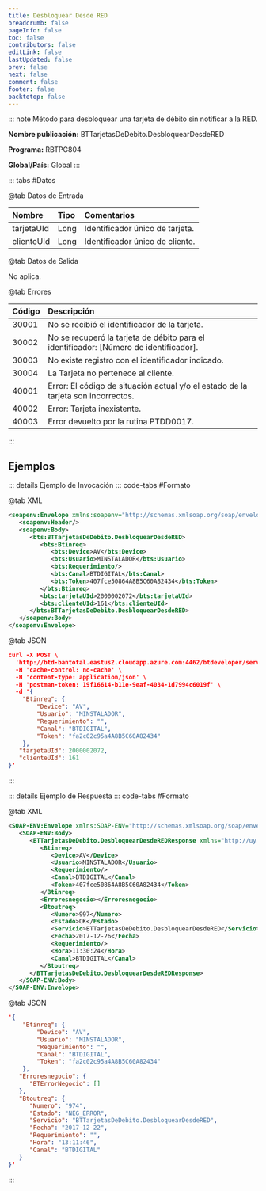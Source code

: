 ```yaml
---
title: Desbloquear Desde RED
breadcrumb: false
pageInfo: false
toc: false
contributors: false
editLink: false
lastUpdated: false
prev: false
next: false
comment: false
footer: false
backtotop: false
---
```


<!-- ABRE DATOS DEL MÉTODO -->
::: note Método para desbloquear una tarjeta de débito sin notificar a la RED.

**Nombre publicación:** BTTarjetasDeDebito.DesbloquearDesdeRED

**Programa:** RBTPG804

**Global/País:** Global
:::
<!-- CIERRA DATOS DEL MÉTODO -->

<!-- ABRE TABLA DE DATOS -->
::: tabs #Datos 

@tab Datos de Entrada

Nombre | Tipo | Comentarios
:--------- | :--------- | :---------
tarjetaUId | Long | Identificador único de tarjeta.
clienteUId | Long | Identificador único de cliente.

@tab Datos de Salida

No aplica.

@tab Errores

Código | Descripción
:--------- | :-----------
30001 | No se recibió el identificador de la tarjeta.
30002 | No se recuperó la tarjeta de débito para el identificador: [Número de identificador].
30003 | No existe registro con el identificador indicado.
30004 | La Tarjeta no pertenece al cliente.
40001 | Error: El código de situación actual y/o el estado de la tarjeta son incorrectos.
40002 | Error: Tarjeta inexistente.
40003 | Error devuelto por la rutina PTDD0017. 
::: 
<!-- CIERRA TABLA DE DATOS -->

## **Ejemplos**

<!-- ABRE EJEMPLO DE INVOCACIÓN -->
::: details Ejemplo de Invocación 
::: code-tabs #Formato

@tab XML
```xml
<soapenv:Envelope xmlns:soapenv="http://schemas.xmlsoap.org/soap/envelope/" xmlns:bts="http://uy.com.dlya.bantotal/BTSOA/">
   <soapenv:Header/>
   <soapenv:Body>
      <bts:BTTarjetasDeDebito.DesbloquearDesdeRED>
         <bts:Btinreq>
            <bts:Device>AV</bts:Device>
            <bts:Usuario>MINSTALADOR</bts:Usuario>
            <bts:Requerimiento/>
            <bts:Canal>BTDIGITAL</bts:Canal>
            <bts:Token>407fce50864A8B5C60A82434</bts:Token>
         </bts:Btinreq>
         <bts:tarjetaUId>2000002072</bts:tarjetaUId>
         <bts:clienteUId>161</bts:clienteUId>
      </bts:BTTarjetasDeDebito.DesbloquearDesdeRED>
   </soapenv:Body>
</soapenv:Envelope>
```

@tab JSON
```json
curl -X POST \
  'http://btd-bantotal.eastus2.cloudapp.azure.com:4462/btdeveloper/servlet/com.dlya.bantotal.odwsbt_BTTarjetasDeDebito?DesbloquearDesdeRED=' \
  -H 'cache-control: no-cache' \
  -H 'content-type: application/json' \
  -H 'postman-token: 19f16614-b11e-9eaf-4034-1d7994c6019f' \
  -d '{
	"Btinreq": {
		"Device": "AV",
		"Usuario": "MINSTALADOR",
		"Requerimiento": "",
		"Canal": "BTDIGITAL",
		"Token": "fa2c02c95a4A8B5C60A82434"
	},
   "tarjetaUId": 2000002072,
   "clienteUId": 161
}'
```
:::
<!-- CIERRA EJEMPLO DE INVOCACIÓN -->

<!-- ABRE EJEMPLO DE RESPUESTA -->
::: details Ejemplo de Respuesta 
::: code-tabs #Formato

@tab XML
```xml
<SOAP-ENV:Envelope xmlns:SOAP-ENV="http://schemas.xmlsoap.org/soap/envelope/" xmlns:xsd="http://www.w3.org/2001/XMLSchema" xmlns:SOAP-ENC="http://schemas.xmlsoap.org/soap/encoding/" xmlns:xsi="http://www.w3.org/2001/XMLSchema-instance">
   <SOAP-ENV:Body>
      <BTTarjetasDeDebito.DesbloquearDesdeREDResponse xmlns="http://uy.com.dlya.bantotal/BTSOA/">
         <Btinreq>
            <Device>AV</Device>
            <Usuario>MINSTALADOR</Usuario>
            <Requerimiento/>
            <Canal>BTDIGITAL</Canal>
            <Token>407fce50864A8B5C60A82434</Token>
         </Btinreq>
         <Erroresnegocio></Erroresnegocio>
         <Btoutreq>
            <Numero>997</Numero>
            <Estado>OK</Estado>
            <Servicio>BTTarjetasDeDebito.DesbloquearDesdeRED</Servicio>
            <Fecha>2017-12-26</Fecha>
            <Requerimiento/>
            <Hora>11:30:24</Hora>
            <Canal>BTDIGITAL</Canal>
         </Btoutreq>
      </BTTarjetasDeDebito.DesbloquearDesdeREDResponse>
   </SOAP-ENV:Body>
</SOAP-ENV:Envelope>
```

@tab JSON
```json
'{
	"Btinreq": {
		"Device": "AV",
		"Usuario": "MINSTALADOR",
		"Requerimiento": "",
		"Canal": "BTDIGITAL",
		"Token": "fa2c02c95a4A8B5C60A82434"
	},
   "Erroresnegocio": {
      "BTErrorNegocio": []
   },
   "Btoutreq": {
      "Numero": "974",
      "Estado": "NEG_ERROR",
      "Servicio": "BTTarjetasDeDebito.DesbloquearDesdeRED",
      "Fecha": "2017-12-22",
      "Requerimiento": "",
      "Hora": "13:11:46",
      "Canal": "BTDIGITAL"
   }
}'
```
::: 
<!-- CIERRA EJEMPLO DE RESPUESTA -->